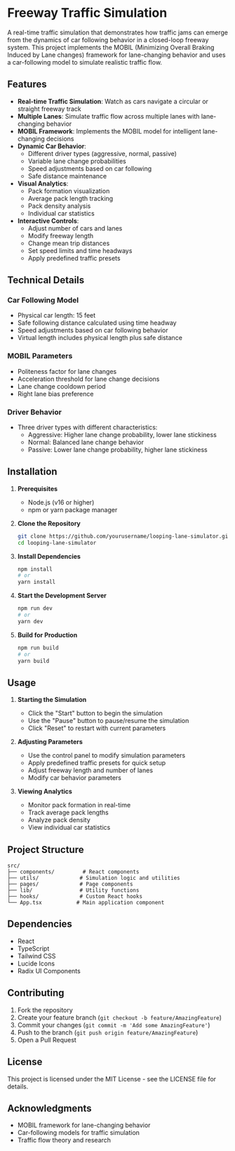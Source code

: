 # Freeway Traffic Simulation

A real-time traffic simulation that demonstrates how traffic jams can emerge from the dynamics of car following behavior in a closed-loop freeway system. This project implements the MOBIL (Minimizing Overall Braking Induced by Lane changes) framework for lane-changing behavior and uses a car-following model to simulate realistic traffic flow.

## Features

- **Real-time Traffic Simulation**: Watch as cars navigate a circular or straight freeway track
- **Multiple Lanes**: Simulate traffic flow across multiple lanes with lane-changing behavior
- **MOBIL Framework**: Implements the MOBIL model for intelligent lane-changing decisions
- **Dynamic Car Behavior**:
  - Different driver types (aggressive, normal, passive)
  - Variable lane change probabilities
  - Speed adjustments based on car following
  - Safe distance maintenance
- **Visual Analytics**:
  - Pack formation visualization
  - Average pack length tracking
  - Pack density analysis
  - Individual car statistics
- **Interactive Controls**:
  - Adjust number of cars and lanes
  - Modify freeway length
  - Change mean trip distances
  - Set speed limits and time headways
  - Apply predefined traffic presets

## Technical Details

### Car Following Model
- Physical car length: 15 feet
- Safe following distance calculated using time headway
- Speed adjustments based on car following behavior
- Virtual length includes physical length plus safe distance

### MOBIL Parameters
- Politeness factor for lane changes
- Acceleration threshold for lane change decisions
- Lane change cooldown period
- Right lane bias preference

### Driver Behavior
- Three driver types with different characteristics:
  - Aggressive: Higher lane change probability, lower lane stickiness
  - Normal: Balanced lane change behavior
  - Passive: Lower lane change probability, higher lane stickiness

## Installation

1. **Prerequisites**
   - Node.js (v16 or higher)
   - npm or yarn package manager

2. **Clone the Repository**
   ```bash
   git clone https://github.com/yourusername/looping-lane-simulator.git
   cd looping-lane-simulator
   ```

3. **Install Dependencies**
   ```bash
   npm install
   # or
   yarn install
   ```

4. **Start the Development Server**
   ```bash
   npm run dev
   # or
   yarn dev
   ```

5. **Build for Production**
   ```bash
   npm run build
   # or
   yarn build
   ```

## Usage

1. **Starting the Simulation**
   - Click the "Start" button to begin the simulation
   - Use the "Pause" button to pause/resume the simulation
   - Click "Reset" to restart with current parameters

2. **Adjusting Parameters**
   - Use the control panel to modify simulation parameters
   - Apply predefined traffic presets for quick setup
   - Adjust freeway length and number of lanes
   - Modify car behavior parameters

3. **Viewing Analytics**
   - Monitor pack formation in real-time
   - Track average pack lengths
   - Analyze pack density
   - View individual car statistics

## Project Structure

```
src/
├── components/         # React components
├── utils/             # Simulation logic and utilities
├── pages/             # Page components
├── lib/               # Utility functions
├── hooks/             # Custom React hooks
└── App.tsx           # Main application component
```

## Dependencies

- React
- TypeScript
- Tailwind CSS
- Lucide Icons
- Radix UI Components

## Contributing

1. Fork the repository
2. Create your feature branch (`git checkout -b feature/AmazingFeature`)
3. Commit your changes (`git commit -m 'Add some AmazingFeature'`)
4. Push to the branch (`git push origin feature/AmazingFeature`)
5. Open a Pull Request

## License

This project is licensed under the MIT License - see the LICENSE file for details.

## Acknowledgments

- MOBIL framework for lane-changing behavior
- Car-following models for traffic simulation
- Traffic flow theory and research
